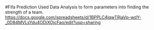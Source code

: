#Fifa Prediction 
Used Data Analysis to form parameters into finding the strength of a team.
https://docs.google.com/spreadsheets/d/1BPPLC4jqwTRjaVp-wdY-_0D84MVLsYdu4ODiXOjcFao/edit?usp=sharing
